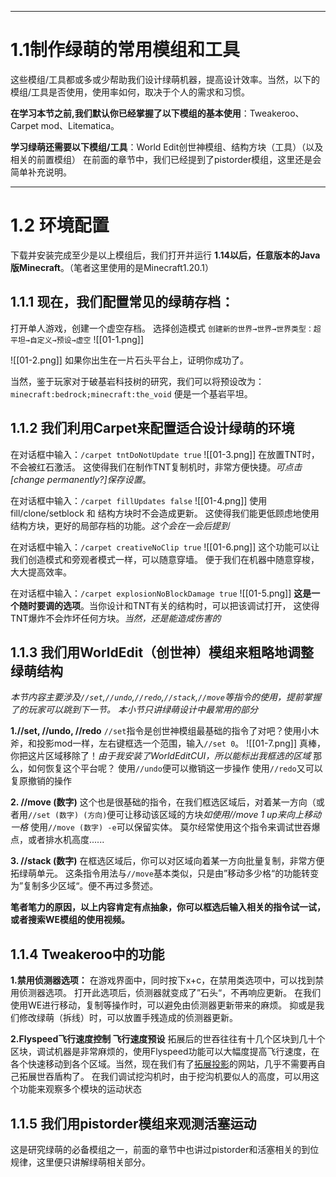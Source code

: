 ***
# 1.1制作绿萌的常用模组和工具

这些模组/工具都或多或少帮助我们设计绿萌机器，提高设计效率。当然，以下的模组/工具是否使用，使用率如何，取决于个人的需求和习惯。

**在学习本节之前,我们默认你已经掌握了以下模组的基本使用**：Tweakeroo、Carpet mod、Litematica。

**学习绿萌还需要以下模组/工具**：World Edit创世神模组、结构方块（工具）（以及相关的前置模组）
在前面的章节中，我们已经提到了pistorder模组，这里还是会简单补充说明。

***
# 1.2 环境配置

下载并安装完成至少是以上模组后，我们打开并运行 **1.14以后，任意版本的Java版Minecraft**。（笔者这里使用的是Minecraft1.20.1）

## 1.1.1 **现在，我们配置常见的绿萌存档**：

打开单人游戏，创建一个虚空存档。
选择创造模式
`创建新的世界→世界→世界类型：超平坦→自定义→预设→虚空`
![[01-1.png]]

![[01-2.png]]
如果你出生在一片石头平台上，证明你成功了。

当然，鉴于玩家对于破基岩科技树的研究，我们可以将预设改为：
`minecraft:bedrock;minecraft:the_void`
便是一个基岩平坦。

## 1.1.2 我们利用Carpet来配置适合设计绿萌的环境

在对话框中输入：`/carpet tntDoNotUpdate true`
![[01-3.png]]
在放置TNT时，不会被红石激活。
这使得我们在制作TNT复制机时，非常方便快捷。*可点击[change permanently?]保存设置*。

在对话框中输入：`/carpet fillUpdates false`
![[01-4.png]]
使用 fill/clone/setblock 和 结构方块时不会造成更新。
这使得我们能更低顾虑地使用结构方块，更好的局部存档的功能。*这个会在一会后提到*

在对话框中输入：`/carpet creativeNoClip true`
![[01-6.png]]
这个功能可以让我们创造模式和旁观者模式一样，可以随意穿墙。
便于我们在机器中随意穿梭，大大提高效率。

在对话框中输入：`/carpet explosionNoBlockDamage true`
![[01-5.png]]
**这是一个随时要调的选项**。当你设计和TNT有关的结构时，可以把该调试打开， 这使得TNT爆炸不会炸坏任何方块。*当然，还是能造成伤害的*

## 1.1.3 我们用WorldEdit（创世神）模组来粗略地调整绿萌结构

*本节内容主要涉及`//set`,`//undo`,`//redo`,`//stack`,`//move`等指令的使用，提前掌握了的玩家可以跳到下一节。*
*本小节只讲绿萌设计中最常用的部分*

**1.//set, //undo, //redo**
`//set`指令是创世神模组最基础的指令了对吧？使用小木斧，和投影mod一样，左右键框选一个范围，输入`//set 0`。
![[01-7.png]]
真棒，你把这片区域移除了！*由于我安装了WorldEditCUI，所以能标出我框选的区域*
那么，如何恢复这个平台呢？
使用`//undo`便可以撤销这一步操作
使用`//redo`又可以复原撤销的操作

**2. //move (数字)**
这个也是很基础的指令，在我们框选区域后，对着某一方向（或者用`//set (数字) (方向)`便可让移动该区域的方块*如使用//move 1 up来向上移动一格*
使用`//move (数字) -e`可以保留实体。
莫尔经常使用这个指令来调试世吞爆点，或者排水机高度......

**3. //stack (数字)**
在框选区域后，你可以对区域向着某一方向批量复制，非常方便拓绿萌单元。
这条指令用法与`//move`基本类似，只是由”移动多少格“的功能转变为”复制多少区域“。便不再过多赘述。

**笔者笔力的原因，以上内容肯定有点抽象，你可以框选后输入相关的指令试一试，或者搜索WE模组的使用视频。**

## 1.1.4 Tweakeroo中的功能

**1.禁用侦测器选项：**
在游戏界面中，同时按下x+c，在禁用类选项中，可以找到禁用侦测器选项。
打开此选项后，侦测器就变成了”石头“，不再响应更新。
在我们使用WE进行移动，复制等操作时，可以避免由侦测器更新带来的麻烦。
抑或是我们修改绿萌（拆线）时，可以放置手残造成的侦测器更新。

**2.Flyspeed飞行速度控制 飞行速度预设**
拓展后的世吞往往有十几个区块到几十个区块，调试机器是非常麻烦的，使用Flyspeed功能可以大幅度提高飞行速度，在各个快速移动到各个区域。当然，现在我们有了[拓展投影](https://redenmc.com/zh_cn/litematica/old)的网站，几乎不需要再自己拓展世吞盾构了。
在我们调试挖沟机时，由于挖沟机要似人的高度，可以用这个功能来观察多个模块的运动状态

## 1.1.5 我们用pistorder模组来观测活塞运动
这是研究绿萌的必备模组之一，前面的章节中也讲过pistorder和活塞相关的到位规律，这里便只讲解绿萌相关部分。